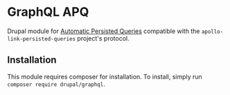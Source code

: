 # GraphQL APQ

Drupal module for [Automatic Persisted Queries](https://www.apollographql.com/docs/apollo-server/features/apq/) compatible with the `apollo-link-persisted-queries` project's protocol.

## Installation
This module requires composer for installation. To install, simply run `composer require drupal/graphql`.
